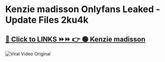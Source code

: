 
 # Kenzie madisson Onlyfans Leaked - Update Files 2ku4k

## <h2><a href="https://clipsfans.com/Kenzie_madisson&ref=git">🔗 Click to LINKS ⏩⏩ 👉 🟢 Kenzie madisson </a></h2>

<a href="https://clipsfans.com/Kenzie_madisson&ref=git" rel="nofollow" data-target="animated-image.originalLink"><img src="https://i.ibb.co.com/xMMVF88/686577567.gif" alt="Viral Video Original" style="max-width: 100%; display: inline-block;" data-target="animated-image.originalImage"></a>

